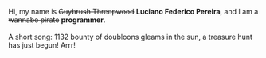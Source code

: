 Hi, my name is ~~Guybrush Threepwood~~ **Luciano Federico Pereira**, and I am a ~~wannabe pirate~~ **programmer**.<br><br>A short song: 1132 bounty of doubloons gleams in the sun, a treasure hunt has just begun! Arrr!
